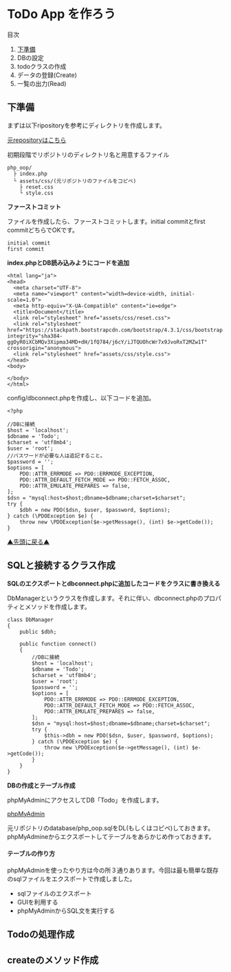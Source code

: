# ToDo App を作ろう

目次

1. [下準備](##下準備)
2. DBの設定
3. todoクラスの作成
4. データの登録(Create)
5. 一覧の出力(Read)

## 下準備

まずは以下ripositoryを参考にディレクトリを作成します。

[元repositoryはこちら](https://github.com/camillenexseed/56php_oop)

初期段階でリポジトリのディレクトリ名と用意するファイル
```
php_oop/
  ├ index.php
  └ assets/css/(元リポジトリのファイルをコピペ)
    ├ reset.css
    └ style.css
```

**ファーストコミット**

ファイルを作成したら、ファーストコミットします。initial commitとfirst commitどちらでOKです。
```
initial commit
first commit
```
**index.phpとDB読み込みようにコードを追加**

```
<html lang="ja">
<head>
  <meta charset="UTF-8">
  <meta name="viewport" content="width=device-width, initial-scale=1.0">
  <meta http-equiv="X-UA-Compatible" content="ie=edge">
  <title>Document</title>
  <link rel="stylesheet" href="assets/css/reset.css">
  <link rel="stylesheet" href="https://stackpath.bootstrapcdn.com/bootstrap/4.3.1/css/bootstrap.min.css" integrity="sha384-ggOyR0iXCbMQv3Xipma34MD+dH/1fQ784/j6cY/iJTQUOhcWr7x9JvoRxT2MZw1T" crossorigin="anonymous">
  <link rel="stylesheet" href="assets/css/style.css">
</head>
<body>

</body>
</html>
```

config/dbconnect.phpを作成し、以下コードを追加。
```
<?php

//DBに接続
$host = 'localhost';
$dbname = 'Todo';
$charset = 'utf8mb4';
$user = 'root';
//パスワードが必要な人は追記すること。
$password = '';
$options = [
    PDO::ATTR_ERRMODE => PDO::ERRMODE_EXCEPTION,
    PDO::ATTR_DEFAULT_FETCH_MODE => PDO::FETCH_ASSOC,
    PDO::ATTR_EMULATE_PREPARES => false,
];
$dsn = "mysql:host=$host;dbname=$dbname;charset=$charset";
try {
    $dbh = new PDO($dsn, $user, $password, $options);
} catch (\PDOException $e) {
    throw new \PDOException($e->getMessage(), (int) $e->getCode());
}
```
[▲先頭に戻る▲](# )

## SQLと接続するクラス作成

**SQLのエクスポートとdbconnect.phpに追加したコードをクラスに書き換える**

DbManagerというクラスを作成します。それに伴い、dbconnect.phpのプロパティとメソッドを作成します。
```
class DbManager
{
    public $dbh;

    public function connect()
    {
        //DBに接続
        $host = 'localhost';
        $dbname = 'Todo';
        $charset = 'utf8mb4';
        $user = 'root';
        $password = '';
        $options = [
            PDO::ATTR_ERRMODE => PDO::ERRMODE_EXCEPTION,
            PDO::ATTR_DEFAULT_FETCH_MODE => PDO::FETCH_ASSOC,
            PDO::ATTR_EMULATE_PREPARES => false,
        ];
        $dsn = "mysql:host=$host;dbname=$dbname;charset=$charset";
        try {
            $this->dbh = new PDO($dsn, $user, $password, $options);
        } catch (\PDOException $e) {
            throw new \PDOException($e->getMessage(), (int) $e->getCode());
        }
    }
}
```
**DBの作成とテーブル作成**

phpMyAdminにアクセスしてDB「Todo」を作成します。

[phpMyAdmin](http://localhost/phpmyadmin/)

元リポジトリのdatabase/php_oop.sqlをDL(もしくはコピペ)しておきます。phpMyAdmineからエクスポートしてテーブルをあらかじめ作っておきます。

#### テーブルの作り方

phpMyAdminを使ったやり方は今の所３通りあります。今回は最も簡単な既存のsqlファイルをエクスポートで作成しました。

- sqlファイルのエクスポート
- GUIを利用する
- phpMyAdminからSQL文を実行する
## Todoの処理作成

## createのメソッド作成